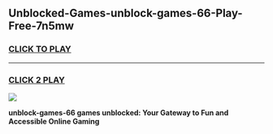 
## Unblocked-Games-unblock-games-66-Play-Free-7n5mw
<h3>
<a href="https://premium76.site?title=unblock-games-66&ref=18A1">CLICK TO PLAY</a></h3>
<hr>

<h3>
<a href="https://premium76.site?title=unblock-games-66&ref=18A1">CLICK 2 PLAY</a>
  
</h3>

<a href="https://premium76.site?title=unblock-games-66&ref=18A1"><img src="https://clearcache.store/games.png"></a>


**unblock-games-66 games unblocked: Your Gateway to Fun and Accessible Online Gaming**
